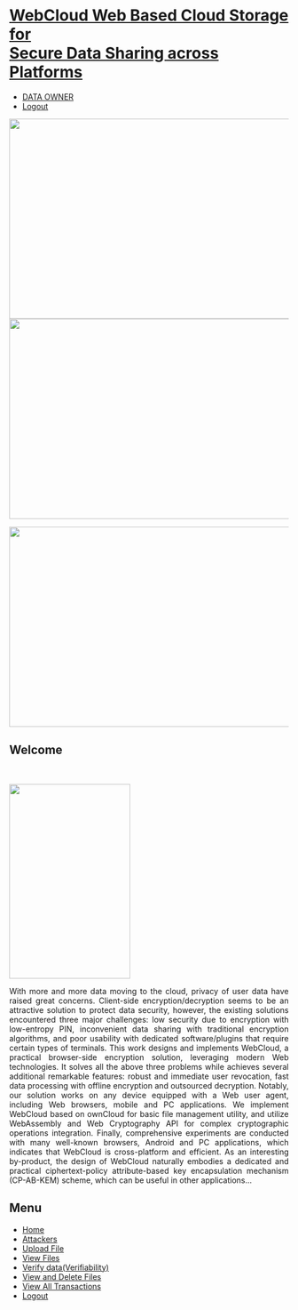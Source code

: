 <!DOCTYPE html PUBLIC "-//W3C//DTD XHTML 1.0 Transitional//EN" 

"http://www.w3.org/TR/xhtml1/DTD/xhtml1-transitional.dtd">

<html xmlns="http://www.w3.org/1999/xhtml">

<head>

<meta http-equiv="Content-Type" content="text/html; charset=utf-8" />

<link href="css/style.css" rel="stylesheet" type="text/css" />

<link rel="stylesheet" type="text/css" href="css/coin-slider.css" />

<!--

.style2 {

font-size: 24px;

font-weight: bold;

font-style: italic;

}

style3 {font-weight: bold)

style4 {

color: #FF0000;

font-weight: bold;

}
        
-->
  


</head>

<body>

<div class="main">

<div class="header">

<div class="header_resize">

<div class="logo">

<h1><a href="index.html" class="style2">WebCloud Web Based Cloud Storage for<br/>Secure Data Sharing across Platforms</a></h1>

</div>

<div class="menu_nav">

<ul>

<li class="active"><a href="DO_Main.jsp"><span>DATA OWNER</span></a></li>

<li class="active"><a href="DO_Login.jsp">Logout</a></li>

</ul>

</div>

<div class="clr"></div>

<div class="slider">

<div id="coin-slider">

<a href="#"><img src="images/slide1.jpg" width="960" height="360" alt="" /></a> <a href="#"><img src="images/slide2.jpg" width="960" height="360" alt="" /></a>

<a href="#"><img src="images/slide3.jpg" width="960" height="360" alt="" /></a> </div>

<div class="clr"></div>

</div>

<div class="clr"></div>

</div>

</div>

<div class="content">

<div class="content_resize">
<div class="mainbar">

<div class="article">

<h2>Welcome</h2>

<p class="infopost">&nbsp;</p>

<div class="img"><img src="images/img1.jpg" width="218" height="350" alt="" class="fl"/></div>

<div class="post_content">

<p align="justify" class="style4">With more and more data moving to the cloud, privacy of user data have raised great concerns. Client-side encryption/decryption seems to be an attractive solution to protect data security, however, the existing solutions encountered three major challenges: low security due to encryption with low-entropy PIN, inconvenient data sharing with traditional encryption algorithms, and poor usability with dedicated software/plugins that require certain types of terminals. This work designs and implements WebCloud, a practical browser-side encryption solution, leveraging modern Web technologies. It solves all the above three problems while achieves several additional remarkable features: robust and immediate user revocation, fast data processing with offline encryption and outsourced decryption. Notably, our solution works on any device equipped with a Web user agent, including Web browsers, mobile and PC applications. We implement WebCloud based on ownCloud for basic file management utility, and utilize WebAssembly and Web Cryptography API for complex cryptographic operations integration. Finally, comprehensive experiments are conducted with many well-known browsers, Android and PC applications, which indicates that WebCloud is cross-platform and efficient. As an interesting by-product, the design of WebCloud naturally embodies a dedicated and practical ciphertext-policy attribute-based key encapsulation mechanism (CP-AB-KEM) scheme, which can be useful in other applications...</p>

</div>

<div class="clr"></div>

</div>

</div>

<div class="sidebar">

<div class="gadget">

<h2 class="star">Menu</h2>

<div class="clr"></div>

<ul class="sb_menu style3">

<li><a href="DO_Main.jsp">Home</a></li>

<li><a href="DO_Attackers.jsp">Attackers</a></li>

<li><a href="DO_Upload.jsp">Upload File</a></li>

<li><a href="DO_ViewFiles.jsp">View Files</a></li>

<li><a href="DO VerifyFiles.jsp">Verify data(Verifiability)</a></li>

<li><a href="DO_Delete.jsp">View and Delete Files</a></li>

<li><a href="DO_Transactions.jsp">View All Transactions</a></li>

<li><a href="DO_Login.jsp">Logout</a></li>

</ul>

</div>

</div>

<div class="clr"></div>

</div>

</div>

<div class="fbg"></div>

<div class="footer">

<div class="footer_resize">

<p class="lf">&nbsp;</p>

<p class="rf">&nbsp;</p>

<div style="clear:both;"></div>

</div>

</div>

</div>

<div align=center></div>

</body>

</html>
